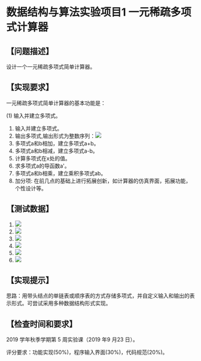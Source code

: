 # 数据结构与算法实验项目1 一元稀疏多项式计算器

## 【问题描述】

  设计一个一元稀疏多项式简单计算器。

## 【实现要求】

  一元稀疏多项式简单计算器的基本功能是：

(1) 输入并建立多项式。

1. 输入并建立多项式。
2. 输出多项式,输出形式为整数序列：<img src="http://chart.googleapis.com/chart?cht=tx&chl=n,c_1,e_1,c_2,e_2,...,c_n,e_n" style="border:none;">
3. 多项式a和b相加，建立多项式a+b。
4. 多项式a和b相减，建立多项式a-b。
5. 计算多项式在x处的值。
6. 求多项式a的导函数a'。
7. 多项式a和b相乘，建立乘积多项式ab。
8. 加分项: 在前几点的基础上进行拓展创新，如计算器的仿真界面，拓展功能，个性设计等。

## 【测试数据】

1. <img src="http://chart.googleapis.com/chart?cht=tx&chl=(2x+5x^{8}-3.1x^{11})+(7-5x^{8}+11x^{9})=(-3.1x^{11}+11x^{9}+2x+7)" style="border:none;">
2. <img src="http://chart.googleapis.com/chart?cht=tx&chl=(6x^{-3}-x+4.4x^{2}-1.2x^{9})-(-6x^{-3}+5.4x^{2}-x^{2}+7.8x^{15})=(-7.8x^{15}-1.2x^{9}+12x^{-3}-x)" style="border:none;">
3. <img src="http://chart.googleapis.com/chart?cht=tx&chl=(1+x+x^{2}+x^{3}+x^{4}+x^{5}+x^{6})+(-x^{3}-x^{4})=(1+x+x^{2}+x^{5})" style="border:none;">
4. <img src="http://chart.googleapis.com/chart?cht=tx&chl=(x+x^{3})+(-x-x^{3})=0" style="border:none;">
5. <img src="http://chart.googleapis.com/chart?cht=tx&chl=(x+x^{100})+(x^{100}+x^{200})=(x+2x^{100}+x^{200})" style="border:none;">
6. <img src="http://chart.googleapis.com/chart?cht=tx&chl=(x+x^{2}+x^{3})+0=x+x^{2}+x^{3}" style="border:none;">

## 【实现提示】

  思路：用带头结点的单链表或顺序表的方式存储多项式，并自定义输入和输出的表示形式。可尝试采用多种数据结构形式实现。

## 【检查时间和要求】

  2019 学年秋季学期第 5 周实验课（2019 年9 月23 日）。
  
  评分要求：功能实现(50%)，程序输入界面(30%)，代码规范(20%)。
